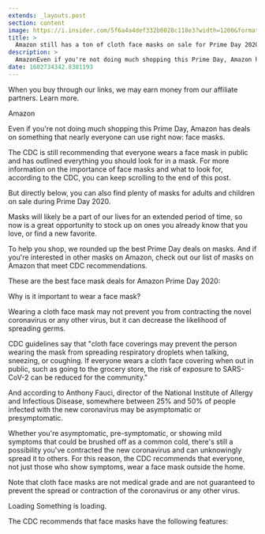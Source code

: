 ```yaml
--- 
extends: _layouts.post 
section: content 
image: https://i.insider.com/5f6a4a4def332b0028c118e3?width=1200&format=jpeg 
title: > 
  Amazon still has a ton of cloth face masks on sale for Prime Day 2020 — here are the best deals for adults and kids 
description: > 
  AmazonEven if you're not doing much shopping this Prime Day, Amazon has deals on something that nearly everyone can use right now: face masks.But directly below, you can also find plenty of masks for adults and children on sale during Prime Day 2020.To help you shop, we rounded up the best Prime Day deals on masks.And if you're interested in other masks on Amazon, check out our list of masks on Amazon that meet CDC recommendations.These are the best face mask deals for Amazon Prime Day 2020:Why is it important to wear a face mask? 
date: 1602734342.8381193 
--- 
```

When you buy through our links, we may earn money from our affiliate partners. Learn more.

Amazon

Even if you're not doing much shopping this Prime Day, Amazon has deals on something that nearly everyone can use right now: face masks.

The CDC is still recommending that everyone wears a face mask in public and has outlined everything you should look for in a mask. For more information on the importance of face masks and what to look for, according to the CDC, you can keep scrolling to the end of this post.

But directly below, you can also find plenty of masks for adults and children on sale during Prime Day 2020.

Masks will likely be a part of our lives for an extended period of time, so now is a great opportunity to stock up on ones you already know that you love, or find a new favorite.

To help you shop, we rounded up the best Prime Day deals on masks. And if you're interested in other masks on Amazon, check out our list of masks on Amazon that meet CDC recommendations.

These are the best face mask deals for Amazon Prime Day 2020:

Why is it important to wear a face mask?

Wearing a cloth face mask may not prevent you from contracting the novel coronavirus or any other virus, but it can decrease the likelihood of spreading germs.

CDC guidelines say that "cloth face coverings may prevent the person wearing the mask from spreading respiratory droplets when talking, sneezing, or coughing. If everyone wears a cloth face covering when out in public, such as going to the grocery store, the risk of exposure to SARS-CoV-2 can be reduced for the community."

And according to Anthony Fauci, director of the National Institute of Allergy and Infectious Disease, somewhere between 25% and 50% of people infected with the new coronavirus may be asymptomatic or presymptomatic.

Whether you're asymptomatic, pre-symptomatic, or showing mild symptoms that could be brushed off as a common cold, there's still a possibility you've contracted the new coronavirus and can unknowingly spread it to others. For this reason, the CDC recommends that everyone, not just those who show symptoms, wear a face mask outside the home.

Note that cloth face masks are not medical grade and are not guaranteed to prevent the spread or contraction of the coronavirus or any other virus.

Loading Something is loading.

The CDC recommends that face masks have the following features: